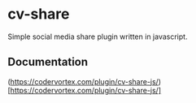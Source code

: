 # cv-share
Simple social media share plugin written in javascript.

## Documentation
(https://codervortex.com/plugin/cv-share-js/)[https://codervortex.com/plugin/cv-share-js/]